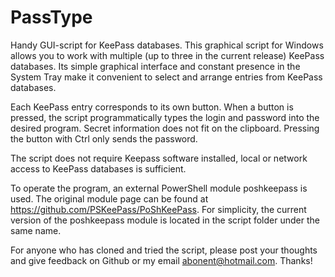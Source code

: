 # PassType
Handy GUI-script for KeePass databases.
This graphical script for Windows allows you to work with multiple (up to three in the current release) KeePass databases. Its simple graphical interface and constant presence in the System Tray make it convenient to select and arrange entries from KeePass databases.

Each KeePass entry corresponds to its own button. When a button is pressed, the script programmatically types the login and password into the desired program. Secret information does not fit on the clipboard. Pressing the button with Ctrl only sends the password.

The script does not require Keepass software installed, local or network access to KeePass databases is sufficient.

To operate the program, an external PowerShell module poshkeepass is used. The original module page can be found at https://github.com/PSKeePass/PoShKeePass. For simplicity, the current version of the poshkeepass module is located in the script folder under the same name.

For anyone who has cloned and tried the script, please post your thoughts and give feedback on Github or my email abonent@hotmail.com. Thanks!
